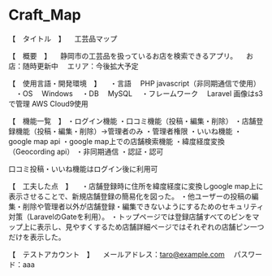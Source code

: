 # Craft_Map

【　タイトル　】
　工芸品マップ

【　概要　】
　静岡市の工芸品を扱っているお店を検索できるアプリ。
　お店：随時更新中
　エリア：今後拡大予定
  
【　使用言語・開発環境　】
　・言語
　PHP  javascript（非同期通信で使用）
　・OS
 　Windows
　・DB
 　MySQL
　・フレームワーク
 　Laravel
  画像はs3で管理
  AWS Cloud9使用
 
【　機能一覧　】
 ・ログイン機能
 ・口コミ機能（投稿・編集・削除）
 ・店舗登録機能（投稿・編集・削除）→管理者のみ
 ・管理者権限
 ・いいね機能
 ・google map api
 ・google map上での店舗検索機能
 ・緯度経度変換（Geocording api）
 ・非同期通信
 ・認証・認可
 
 口コミ投稿・いいね機能はログイン後に利用可
 
【　工夫した点　】
　・店舗登録時に住所を緯度経度に変換しgoogle map上に表示させることで、新規店舗登録の簡易化を図った。
  ・他ユーザーの投稿の編集・削除や管理者以外が店舗登録・編集できないようにするためのセキュリティ対策（LaravelのGateを利用）。
  ・トップページでは登録店舗すべてのピンをマップ上に表示し、見やすくするため店舗詳細ページではそれぞれの店舗ピン一つだけを表示した。
  
【　テストアカウント　】
　メールアドレス：taro@example.com
　パスワード：aaa
